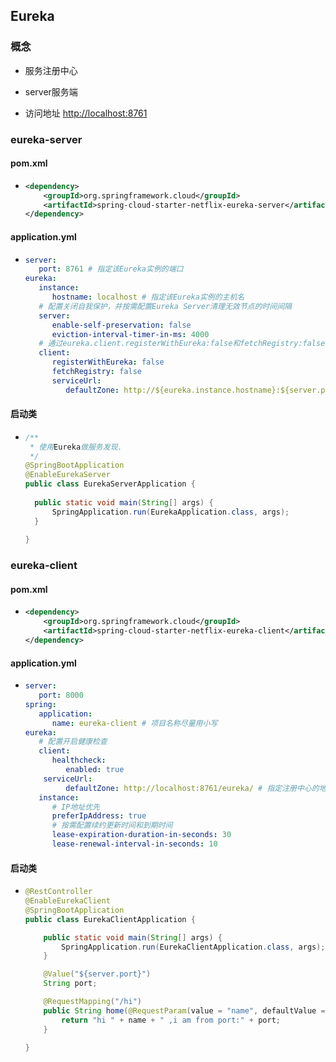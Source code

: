 ## Eureka

### 概念

* 服务注册中心

* server服务端

* 访问地址 [http://localhost:8761](http://localhost:8761)

### eureka-server

#### pom.xml

* ```xml
  <dependency>
      <groupId>org.springframework.cloud</groupId>
      <artifactId>spring-cloud-starter-netflix-eureka-server</artifactId>
  </dependency>
  ```

#### application.yml

* ```yaml
  server:
     port: 8761 # 指定该Eureka实例的端口
  eureka:
     instance:
        hostname: localhost # 指定该Eureka实例的主机名
     # 配置关闭自我保护，并按需配置Eureka Server清理无效节点的时间间隔
     server:
        enable-self-preservation: false
        eviction-interval-timer-in-ms: 4000
     # 通过eureka.client.registerWithEureka:false和fetchRegistry:false，来表明自己是一个eureka server
     client:
        registerWithEureka: false
        fetchRegistry: false
        serviceUrl:
           defaultZone: http://${eureka.instance.hostname}:${server.port}/eureka/
  ```

#### 启动类

* ```java
  /**
   * 使用Eureka做服务发现.
   */
  @SpringBootApplication
  @EnableEurekaServer
  public class EurekaServerApplication {
   
  	public static void main(String[] args) {
  		SpringApplication.run(EurekaApplication.class, args);
  	}
   
  }
  ```

### eureka-client

#### pom.xml

* ```xml
  <dependency>
      <groupId>org.springframework.cloud</groupId>
      <artifactId>spring-cloud-starter-netflix-eureka-client</artifactId>
  </dependency>
  ```

#### application.yml

* ```yaml
  server:
     port: 8000
  spring:
     application:
        name: eureka-client # 项目名称尽量用小写
  eureka:
     # 配置开启健康检查
     client:
        healthcheck:
           enabled: true
      serviceUrl:
           defaultZone: http://localhost:8761/eureka/ # 指定注册中心的地址
     instance:
        # IP地址优先
        preferIpAddress: true
        # 按需配置续约更新时间和到期时间
        lease-expiration-duration-in-seconds: 30
        lease-renewal-interval-in-seconds: 10
  ```

#### 启动类

* ```java
  @RestController
  @EnableEurekaClient
  @SpringBootApplication
  public class EurekaClientApplication {
  
      public static void main(String[] args) {
          SpringApplication.run(EurekaClientApplication.class, args);
      }
  
      @Value("${server.port}")
      String port;
  
      @RequestMapping("/hi")
      public String home(@RequestParam(value = "name", defaultValue = "forezp") String name) {
          return "hi " + name + " ,i am from port:" + port;
      }
  
  }
  ```

